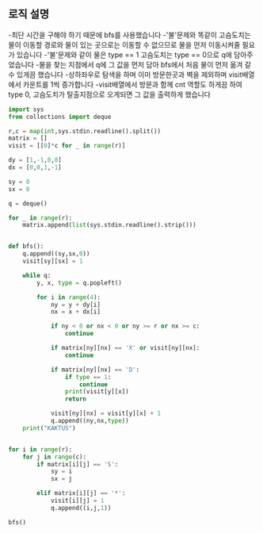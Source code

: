 
## **로직 설명**
-최단 시간을 구해야 하기 때문에 bfs를 사용했습니다
-'불'문제와 똑같이 고슴도치는 물이 이동할 경로와 물이 있는 곳으로는 이동할 수 없으므로 물을 먼저 이동시켜줄 필요가 있습니다
-'불'문제와 같이 물은 type == 1 고슴도치는 type == 0으로 q에 담아주었습니다
-물을 찾는 지점에서 q에 그 값을 먼저 담아 bfs에서 처음 물이 먼저 옮겨 갈 수 있게끔 했습니다
-상하좌우로 탐색을 하며 이미 방문한곳과 벽을 제외하며 visit배열에서 카운트를 1씩 증가합니다
-visit배열에서 방문과 함께 cnt 역할도 하게끔 하여 type 0, 고슴도치가 탈출지점으로 오게되면 그 값을 출력하게 했습니다


```python
import sys
from collections import deque

r,c = map(int,sys.stdin.readline().split())
matrix = []
visit = [[0]*c for _ in range(r)]

dy = [1,-1,0,0]
dx = [0,0,1,-1]

sy = 0
sx = 0

q = deque()

for _ in range(r):
    matrix.append(list(sys.stdin.readline().strip()))


def bfs():
    q.append((sy,sx,0))
    visit[sy][sx] = 1

    while q:
        y, x, type = q.popleft()

        for i in range(4):
            ny = y + dy[i]
            nx = x + dx[i]

            if ny < 0 or nx < 0 or ny >= r or nx >= c:
                continue

            if matrix[ny][nx] == 'X' or visit[ny][nx]:
                continue

            if matrix[ny][nx] == 'D':
                if type == 1:
                    continue
                print(visit[y][x])
                return

            visit[ny][nx] = visit[y][x] + 1
            q.append((ny,nx,type))
    print("KAKTUS")


for i in range(r):
    for j in range(c):
        if matrix[i][j] == 'S':
            sy = i
            sx = j

        elif matrix[i][j] == '*':
            visit[i][j] = 1
            q.append((i,j,1))

bfs()

